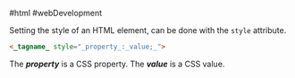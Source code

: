 #html #webDevelopment 

Setting the style of an HTML element, can be done with the `style` attribute.

```html
<_tagname_ style="_property_:_value;_">
```

The _**property**_ is a CSS property. The _**value**_ is a CSS value.